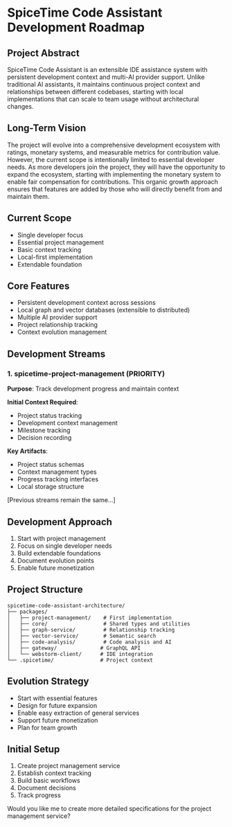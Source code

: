 # SpiceTime Code Assistant Development Roadmap

## Project Abstract
SpiceTime Code Assistant is an extensible IDE assistance system with persistent development context and multi-AI provider support. Unlike traditional AI assistants, it maintains continuous project context and relationships between different codebases, starting with local implementations that can scale to team usage without architectural changes.

## Long-Term Vision
The project will evolve into a comprehensive development ecosystem with ratings, monetary systems, and measurable metrics for contribution value. However, the current scope is intentionally limited to essential developer needs. As more developers join the project, they will have the opportunity to expand the ecosystem, starting with implementing the monetary system to enable fair compensation for contributions. This organic growth approach ensures that features are added by those who will directly benefit from and maintain them.

## Current Scope
- Single developer focus
- Essential project management
- Basic context tracking
- Local-first implementation
- Extendable foundation

## Core Features
- Persistent development context across sessions
- Local graph and vector databases (extensible to distributed)
- Multiple AI provider support
- Project relationship tracking
- Context evolution management

## Development Streams

### 1. spicetime-project-management (PRIORITY)
**Purpose**: Track development progress and maintain context

**Initial Context Required**:
- Project status tracking
- Development context management
- Milestone tracking
- Decision recording

**Key Artifacts**:
- Project status schemas
- Context management types
- Progress tracking interfaces
- Local storage structure

[Previous streams remain the same...]

## Development Approach
1. Start with project management
2. Focus on single developer needs
3. Build extendable foundations
4. Document evolution points
5. Enable future monetization

## Project Structure
```
spicetime-code-assistant-architecture/
├── packages/
│   ├── project-management/    # First implementation
│   ├── core/                  # Shared types and utilities
│   ├── graph-service/         # Relationship tracking
│   ├── vector-service/        # Semantic search
│   ├── code-analysis/         # Code analysis and AI
│   ├── gateway/              # GraphQL API
│   └── webstorm-client/      # IDE integration
└── .spicetime/               # Project context
```

## Evolution Strategy
- Start with essential features
- Design for future expansion
- Enable easy extraction of general services
- Support future monetization
- Plan for team growth

## Initial Setup
1. Create project management service
2. Establish context tracking
3. Build basic workflows
4. Document decisions
5. Track progress

Would you like me to create more detailed specifications for the project management service?
